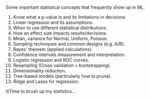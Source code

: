 Some important statistical concepts that frequently show up in ML.

1. Know what a p-value is and its limitations in decisions.
2. Linear regression and its assumptions.
3. When to use different statistical distributions.
4. How an effect size impacts results/decisions.
5. Mean, variance for Normal, Uniform, Poisson.
6. Sampling techniques and common designs (e.g. A/B).
7. Bayes' theorem (applied calculations).
8. Confidence intervals measurement and interpretation.
9. Logistic regression and ROC curves.
10. Resampling (Cross validation + bootstrapping).
11. Dimensionality reduction.
12. Tree-based models (particularly how to prune).
13. Ridge and Lasso for regression.

🤓Time to brush up my statistics...
